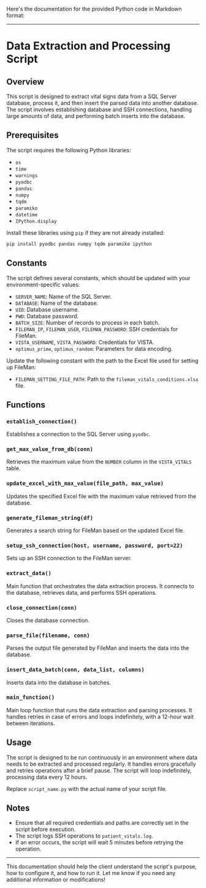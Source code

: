 Here's the documentation for the provided Python code in Markdown format:

---

# Data Extraction and Processing Script

## Overview
This script is designed to extract vital signs data from a SQL Server database, process it, and then insert the parsed data into another database. The script involves establishing database and SSH connections, handling large amounts of data, and performing batch inserts into the database.

## Prerequisites
The script requires the following Python libraries:
- `os`
- `time`
- `warnings`
- `pyodbc`
- `pandas`
- `numpy`
- `tqdm`
- `paramiko`
- `datetime`
- `IPython.display`

Install these libraries using `pip` if they are not already installed:
```bash
pip install pyodbc pandas numpy tqdm paramiko ipython
```

## Constants
The script defines several constants, which should be updated with your environment-specific values:
- `SERVER_NAME`: Name of the SQL Server.
- `DATABASE`: Name of the database.
- `UID`: Database username.
- `PWD`: Database password.
- `BATCH_SIZE`: Number of records to process in each batch.
- `FILEMAN_IP`, `FILEMAN_USER`, `FILEMAN_PASSWORD`: SSH credentials for FileMan.
- `VISTA_USERNAME`, `VISTA_PASSWORD`: Credentials for VISTA.
- `optimus_prime`, `optimus_random`: Parameters for data encoding.

Update the following constant with the path to the Excel file used for setting up FileMan:
- `FILEMAN_SETTING_FILE_PATH`: Path to the `fileman_vitals_conditions.xlsx` file.

## Functions

### `establish_connection()`
Establishes a connection to the SQL Server using `pyodbc`.

### `get_max_value_from_db(conn)`
Retrieves the maximum value from the `NUMBER` column in the `VISTA_VITALS` table.

### `update_excel_with_max_value(file_path, max_value)`
Updates the specified Excel file with the maximum value retrieved from the database.

### `generate_fileman_string(df)`
Generates a search string for FileMan based on the updated Excel file.

### `setup_ssh_connection(host, username, password, port=22)`
Sets up an SSH connection to the FileMan server.

### `extract_data()`
Main function that orchestrates the data extraction process. It connects to the database, retrieves data, and performs SSH operations.

### `close_connection(conn)`
Closes the database connection.

### `parse_file(filename, conn)`
Parses the output file generated by FileMan and inserts the data into the database.

### `insert_data_batch(conn, data_list, columns)`
Inserts data into the database in batches.

### `main_function()`
Main loop function that runs the data extraction and parsing processes. It handles retries in case of errors and loops indefinitely, with a 12-hour wait between iterations.

## Usage
The script is designed to be run continuously in an environment where data needs to be extracted and processed regularly. It handles errors gracefully and retries operations after a brief pause. The script will loop indefinitely, processing data every 12 hours.


Replace `script_name.py` with the actual name of your script file.

## Notes
- Ensure that all required credentials and paths are correctly set in the script before execution.
- The script logs SSH operations to `patient_vitals.log`.
- If an error occurs, the script will wait 5 minutes before retrying the operation.

---

This documentation should help the client understand the script's purpose, how to configure it, and how to run it. Let me know if you need any additional information or modifications!
